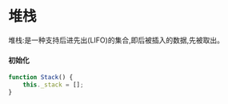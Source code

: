 # 堆栈

堆栈:是一种支持后进先出(LIFO)的集合,即后被插入的数据,先被取出。

#### 初始化
```javascript
function Stack() {
    this._stack = [];
}
```
